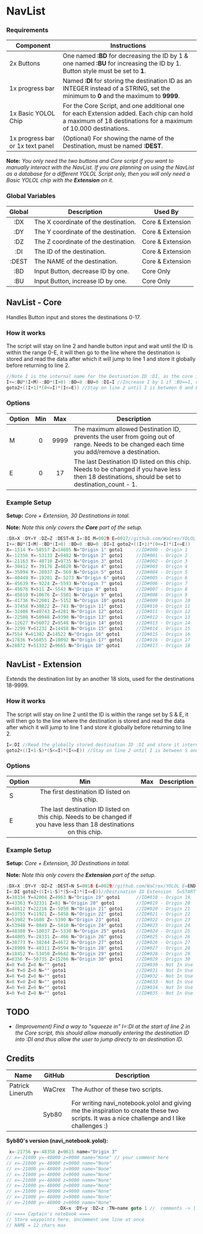 # NavList
### Requirements
|Component|Instructions|
|---|---|
| 2x Buttons | One named **:BD** for decreasing the ID by 1 & one named **:BU** for increasing the ID by 1. Button style must be set to **1**.|
| 1x progress bar | Named **:DI** for storing the destination ID as an INTEGER instead of a STRING, set the minimum to **0** and the maximum to **9999**. |
| 1x Basic YOLOL Chip | For the Core Script, and one additional one for each Extension added. Each chip can hold a maximum of 18 destinations for a maximum of 10.000 destinations. |
| 1x progress bar or 1x text panel | (Optional) For showing the name of the Destination, must be named **:DEST**. |

**Note:** *You only need the two buttons and Core script if you want to manually interact with the NavList. If you are planning on using the NavList as a database for a different YOLOL Script only, then you will only need a Basic YOLOL chip with the **Extension** on it.*

### Global Variables
| Global | Description | Used By |
|:------:| ----------- | ----------- |
| :DX | The X coordinate of the destination. | Core & Extension |
| :DY | The Y coordinate of the destination. | Core & Extension |
| :DZ | The Z coordinate of the destination. | Core & Extension |
| :DI | The ID of the destination. | Core & Extension |
| :DEST | The NAME of the destination. | Core & Extension |
| :BD | Input Button, decrease ID by one. | Core Only |
| :BU | Input Button, increase ID by one. | Core Only |

## NavList - Core
Handles Button input and stores the destinations 0-17.

### How it works
The script will stay on line 2 and handle button input and wait until the ID is within the range 0-E, it will then go to the line where the destination is stored and read the data after which it will jump to line 1 and store it globally before returning to line 2.
```c
//Note I is the internal name for the Destination ID :DI, as the core is "broadcasting" the ID we only need to read the ID once at the initialization.
I+=:BU*(I<M)-:BD*(I>0) :BD=0 :BU=0 :DI=I //Increase I by 1 if :BU==1, otherwise decrease I by 1 if :BD==1, finally reset :BD & :BU and store I as :DI.
goto2+((I+1)*(0<=I)*(I<=E)) //Stay on line 2 until I is between 0 and E, if so go to that line instead.
```

###  Options
| Option | Min | Max | Description |
| ------ |:---:|:---:| ----------- |
| M | 0 | 9999 | The maximum allowed Destination ID, prevents the user from going out of range. Needs to be changed each time you add/remove a destination. |
| E | 0 | 17 | The last Destination ID listed on this chip. Needs to be changed if you have less then 18 destinations, should be set to destination_count - 1.

### Example Setup
**Setup:** *Core + Extension, 30 Destinations in total.*

**Note:** *Note this only covers the **Core** part of the setup.*
```c
:DX=X :DY=Y :DZ=Z :DEST=N I=:DI M=0029 E=0017//github.com/WaCrex/YOLOL
I+=:BU*(I<M)-:BD*(I>0) :BD=0 :BU=0 :DI=I goto2+((I+1)*(0<=I)*(I<=E))
X=-1514 Y=-58557 Z=14605 N="Origin 1" goto1     //ID#000 - Origin 1
X=-12356 Y=-53133 Z=9482 N="Origin 2" goto1     //ID#001 - Origin 2
X=-21163 Y=-48710 Z=9735 N="Origin 3" goto1     //ID#002 - Origin 3
X=-30412 Y=-39176 Z=4620 N="Origin 4" goto1     //ID#003 - Origin 4
X=-35894 Y=-28937 Z=-569 N="Origin 5" goto1     //ID#004 - Origin 5
X=-40449 Y=-19201 Z=-5273 N="Origin 6" goto1    //ID#005 - Origin 6
X=-45639 Y=-9224 Z=-5593 N="Origin 7" goto1     //ID#006 - Origin 7
X=-45676 Y=511 Z=-5543 N="Origin 8" goto1       //ID#007 - Origin 8
X=-45810 Y=10676 Z=-5501 N="Origin 9" goto1     //ID#008 - Origin 9
X=-41736 Y=22001 Z=-5152 N="Origin 10" goto1    //ID#009 - Origin 10
X=-37458 Y=30822 Z=-743 N="Origin 11" goto1     //ID#010 - Origin 11
X=-32408 Y=40743 Z=4281 N="Origin 12" goto1     //ID#011 - Origin 12
X=-22508 Y=50948 Z=9390 N="Origin 13" goto1     //ID#012 - Origin 13
X=-12627 Y=56072 Z=9548 N="Origin 14" goto1     //ID#013 - Origin 14
X=-2299 Y=61232 Z=14458 N="Origin 15" goto1     //ID#014 - Origin 15
X=7554 Y=61302 Z=14522 N="Origin 16" goto1      //ID#015 - Origin 16
X=17836 Y=56855 Z=10092 N="Origin 17" goto1     //ID#016 - Origin 17
X=28872 Y=51332 Z=9665 N="Origin 18" goto1      //ID#017 - Origin 18
```

## NavList - Extension
Extends the destination list by an another 18 slots, used for the destinations 18-9999.

### How it works
The script will stay on line 2 until the ID is within the range set by S & E, it will then go to the line where the destination is stored and read the data after which it will jump to line 1 and store it globally before returning to line 2.
```c
I=:DI //Read the globally stored destination ID :DI and store it internally as I.
goto2+((I+1-S)*(S<=I)*(I<=E)) //Stay on line 2 until I is between S and E, if so go to that line instead.
```

### Options
| Option | Min | Max | Description |
| ------ |:---:|:---:| ----------- |
| S | The first destination ID listed on this chip. |
| E | The last destination ID listed on this chip. Needs to be changed if you have less than 18 destinations on this chip. |

### Example Setup
**Setup:** *Core + Extension, 30 Destinations in total.*

**Note:** *Note this only covers the **Extension** part of the setup.*
```c
:DX=X :DY=Y :DZ=Z :DEST=N S=0018 E=0029//github.com/WaCrex/YOLOL E=END
I=:DI goto2+((I+1-S)*(S<=I)*(I<=E))//Destination ID Extension  S=START
X=38334 Y=42004 Z=4963 N="Origin 19" goto1      //ID#018 - Origin 19
X=43363 Y=32331 Z=81 N="Origin 20" goto1        //ID#019 - Origin 20
X=48612 Y=22216 Z=-5050 N="Origin 21" goto1     //ID#020 - Origin 21
X=53755 Y=11921 Z=-5458 N="Origin 22" goto1     //ID#021 - Origin 22
X=53982 Y=1680 Z=-5390 N="Origin 23" goto1      //ID#022 - Origin 23
X=53948 Y=-8049 Z=-5410 N="Origin 24" goto1     //ID#023 - Origin 24
X=48380 Y=-18037 Z=-5330 N="Origin 25" goto1    //ID#024 - Origin 25
X=44005 Y=-28331 Z=-466 N="Origin 26" goto1     //ID#025 - Origin 26
X=38773 Y=-38244 Z=4672 N="Origin 27" goto1     //ID#026 - Origin 27
X=28909 Y=-48311 Z=9594 N="Origin 28" goto1     //ID#027 - Origin 28
X=18452 Y=-53450 Z=9642 N="Origin 29" goto1     //ID#028 - Origin 29
X=8356 Y=-58735 Z=15266 N="Origin 30" goto1     //ID#029 - Origin 30
X=0 Y=0 Z=0 N="" goto1                          //ID#030 - Not In Use
X=0 Y=0 Z=0 N="" goto1                          //ID#031 - Not In Use
X=0 Y=0 Z=0 N="" goto1                          //ID#032 - Not In Use
X=0 Y=0 Z=0 N="" goto1                          //ID#033 - Not In Use
X=0 Y=0 Z=0 N="" goto1                          //ID#034 - Not In Use
X=0 Y=0 Z=0 N="" goto1                          //ID#035 - Not In Use
```

## TODO
* *(Improvement) Find a way to "squeeze in" I=:DI at the start of line 2 in the Core script, this should allow manually entering the destination ID into :DI and thus allow the user to jump directy to an destination ID.*

## Credits
| Name | GitHub | Description |
| ------ | ------ | ----------- |
| Patrick Lineruth | WaCrex | The Author of these two scripts. |
| | Syb80 | For writing navi_notebook.yolol and giving me the inspiration to create these two scripts. It was a nice challenge and I like challenges :) |

**Syb80's version (navi_notebook.yolol):**
```c
 x=-21756 y=-48358 z=9615 name="Origin 3"
// x=-21000 y=-48000 z=9000 name="None" // your comment here
// x=-21000 y=-48000 z=9000 name="None"
// x=-21000 y=-48000 z=9000 name="None"
// x=-21000 y=-48000 z=9000 name="None"
// x=-21000 y=-48000 z=9000 name="None"
// x=-21000 y=-48000 z=9000 name="None"
// x=-21000 y=-48000 z=9000 name="None"
// x=-21000 y=-48000 z=9000 name="None"
// x=-21000 y=-48000 z=9000 name="None"
                   :DX=x :DY=y :DZ=z :TN=name goto 1 //  comments -> |
// ==== Captain's notebook ====
// Store waypoints here. Uncomment one line at once
// NAME = 12 chars max
```
